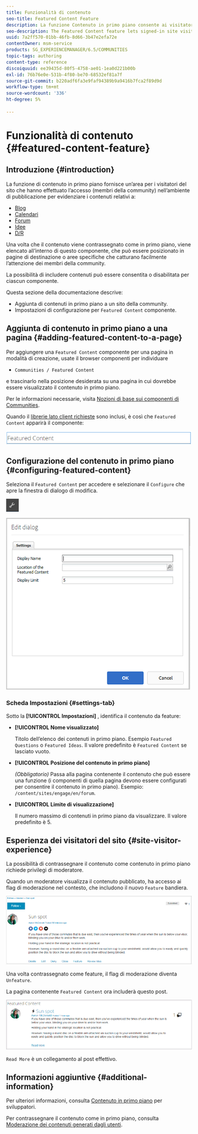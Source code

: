 ```yaml
---
title: Funzionalità di contenuto
seo-title: Featured Content Feature
description: La funzione Contenuto in primo piano consente ai visitatori del sito che hanno effettuato l’accesso di evidenziare i contenuti
seo-description: The Featured Content feature lets signed-in site visitors highlight content
uuid: 7a2ff570-01bb-46fb-8d66-3b47e2efa72e
contentOwner: msm-service
products: SG_EXPERIENCEMANAGER/6.5/COMMUNITIES
topic-tags: authoring
content-type: reference
discoiquuid: ee39435d-80f5-4758-ae01-1ea0d221b00b
exl-id: 76b76e0e-531b-4f80-be70-68532ef81a7f
source-git-commit: b220adf6fa3e9faf94389b9a9416b7fca2f89d9d
workflow-type: tm+mt
source-wordcount: '336'
ht-degree: 5%

---
```


# Funzionalità di contenuto {#featured-content-feature}

## Introduzione {#introduction}

La funzione di contenuto in primo piano fornisce un’area per i visitatori del sito che hanno effettuato l’accesso (membri della community) nell’ambiente di pubblicazione per evidenziare i contenuti relativi a:

* [Blog](blog-feature.md)
* [Calendari](calendar.md)
* [Forum](forum.md)
* [Idee](ideation-feature.md)
* [D/R](working-with-qna.md)

Una volta che il contenuto viene contrassegnato come in primo piano, viene elencato all’interno di questo componente, che può essere posizionato in pagine di destinazione o aree specifiche che catturano facilmente l’attenzione dei membri della community.

La possibilità di includere contenuti può essere consentita o disabilitata per ciascun componente.

Questa sezione della documentazione descrive:

* Aggiunta di contenuti in primo piano a un sito della community.
* Impostazioni di configurazione per `Featured Content` componente.

## Aggiunta di contenuto in primo piano a una pagina {#adding-featured-content-to-a-page}

Per aggiungere una `Featured Content` componente per una pagina in modalità di creazione, usate il browser componenti per individuare

* `Communities / Featured Content`

e trascinarlo nella posizione desiderata su una pagina in cui dovrebbe essere visualizzato il contenuto in primo piano.

Per le informazioni necessarie, visita [Nozioni di base sui componenti di Communities](basics.md).

Quando il [librerie lato client richieste](essentials-featured.md#essentials-for-client-side) sono inclusi, è così che `Featured Content` apparirà il componente:

![featuredcontent](assets/featuredcontent.png)

## Configurazione del contenuto in primo piano {#configuring-featured-content}

Seleziona il `Featured Content` per accedere e selezionare il `Configure` che apre la finestra di dialogo di modifica.

![configure-new](assets/configure-new.png)

![featuredcontent1](assets/featuredcontent1.png)

### Scheda Impostazioni {#settings-tab}

Sotto la **[!UICONTROL Impostazioni]** , identifica il contenuto da feature:

* **[!UICONTROL Nome visualizzato]**

   Titolo dell’elenco dei contenuti in primo piano. Esempio `Featured Questions` o `Featured Ideas`. Il valore predefinito è `Featured Content` se lasciato vuoto.

* **[!UICONTROL Posizione del contenuto in primo piano]**

   *(Obbligatorio)* Passa alla pagina contenente il contenuto che può essere una funzione (i componenti di quella pagina devono essere configurati per consentire il contenuto in primo piano). Esempio: `/content/sites/engage/en/forum`.

* **[!UICONTROL Limite di visualizzazione]**

   Il numero massimo di contenuti in primo piano da visualizzare. Il valore predefinito è 5.

## Esperienza dei visitatori del sito {#site-visitor-experience}

La possibilità di contrassegnare il contenuto come contenuto in primo piano richiede privilegi di moderatore.

Quando un moderatore visualizza il contenuto pubblicato, ha accesso ai flag di moderazione nel contesto, che includono il nuovo `Feature` bandiera.

![site-visitor-experience](assets/site-visitor-experience.png)

Una volta contrassegnato come feature, il flag di moderazione diventa `Unfeature`.

La pagina contenente `Featured Content` ora includerà questo post.

![site-visitor-experience1](assets/site-visitor-experience1.png)

`Read More` è un collegamento al post effettivo.

## Informazioni aggiuntive {#additional-information}

Per ulteriori informazioni, consulta [Contenuto in primo piano](essentials-featured.md) per sviluppatori.

Per contrassegnare il contenuto come in primo piano, consulta [Moderazione dei contenuti generati dagli utenti](moderate-ugc.md).
